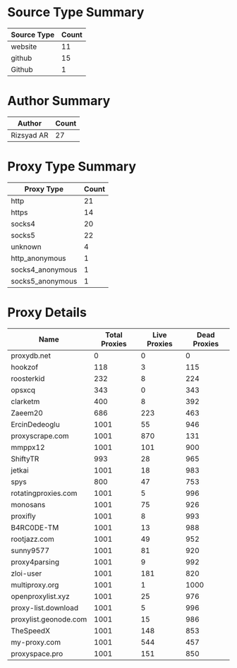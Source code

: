# Source Type Summary

| Source Type | Count |
|-------------|-------|
| website | 11 |
| github | 15 |
| Github | 1 |


# Author Summary

| Author | Count |
|--------|-------|
| Rizsyad AR | 27 |


# Proxy Type Summary

| Proxy Type | Count |
|------------|-------|
| http | 21 |
| https | 14 |
| socks4 | 20 |
| socks5 | 22 |
| unknown | 4 |
| http_anonymous | 1 |
| socks4_anonymous | 1 |
| socks5_anonymous | 1 |


# Proxy Details

| Name | Total Proxies | Live Proxies | Dead Proxies |
|------|---------------|--------------|---------------|
| proxydb.net | 0 | 0 | 0 |
| hookzof | 118 | 3 | 115 |
| roosterkid | 232 | 8 | 224 |
| opsxcq | 343 | 0 | 343 |
| clarketm | 400 | 8 | 392 |
| Zaeem20 | 686 | 223 | 463 |
| ErcinDedeoglu | 1001 | 55 | 946 |
| proxyscrape.com | 1001 | 870 | 131 |
| mmppx12 | 1001 | 101 | 900 |
| ShiftyTR | 993 | 28 | 965 |
| jetkai | 1001 | 18 | 983 |
| spys | 800 | 47 | 753 |
| rotatingproxies.com | 1001 | 5 | 996 |
| monosans | 1001 | 75 | 926 |
| proxifly | 1001 | 8 | 993 |
| B4RC0DE-TM | 1001 | 13 | 988 |
| rootjazz.com | 1001 | 49 | 952 |
| sunny9577 | 1001 | 81 | 920 |
| proxy4parsing | 1001 | 9 | 992 |
| zloi-user | 1001 | 181 | 820 |
| multiproxy.org | 1001 | 1 | 1000 |
| openproxylist.xyz | 1001 | 25 | 976 |
| proxy-list.download | 1001 | 5 | 996 |
| proxylist.geonode.com | 1001 | 15 | 986 |
| TheSpeedX | 1001 | 148 | 853 |
| my-proxy.com | 1001 | 544 | 457 |
| proxyspace.pro | 1001 | 151 | 850 |

